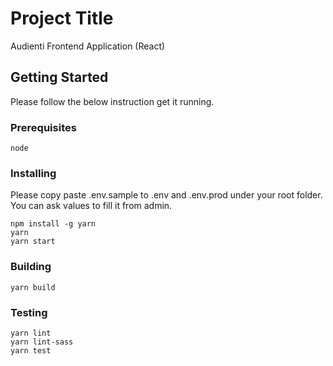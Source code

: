 # Project Title

Audienti Frontend Application (React)

## Getting Started

Please follow the below instruction get it running.

### Prerequisites

```
node
```

### Installing

Please copy paste .env.sample to .env and .env.prod under your root folder.  
You can ask values to fill it from admin.

```
npm install -g yarn
yarn
yarn start
```

### Building

```
yarn build
```

### Testing
```
yarn lint
yarn lint-sass
yarn test
```

